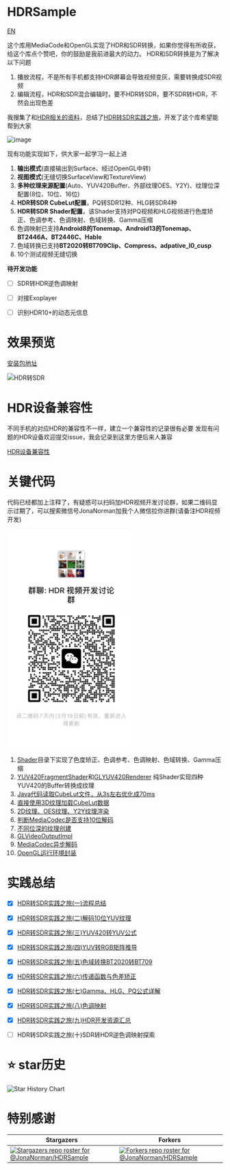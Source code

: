 # HDRSample
[EN](README-EN.md)

这个库用MediaCode和OpenGL实现了HDR和SDR转换，如果你觉得有所收获，给这个库点个赞吧，你的鼓励是我前进最大的动力。
HDR和SDR转换是为了解决以下问题
1. 播放流程，不是所有手机都支持HDR屏幕会导致视频变灰，需要转换成SDR视频
2. 编辑流程，HDR和SDR混合编辑时，要不HDR转SDR，要不SDR转HDR，不然会出现色差

我搜集了和[HDR相关的资料](articles.md)，总结了[HDR转SDR实践之旅](https://juejin.cn/column/7206577654933471292)，开发了这个库希望能帮到大家

![image](https://user-images.githubusercontent.com/4536178/222448632-f8dbfb59-11bc-4c5e-a0eb-e34f1dc72431.png)

现有功能实现如下，供大家一起学习一起上进
1. **输出模式**(直接输出到Surface、经过OpenGL中转)
2. **视图模式**(无缝切换SurfaceView和TextureView)
3. **多种纹理来源配置**(Auto、YUV420Buffer、外部纹理OES、Y2Y)、纹理位深配置(8位、10位、16位)
4. **HDR转SDR CubeLut配置**，PQ转SDR12种、HLG转SDR4种
5. **HDR转SDR Shader配置**，该Shader支持对PQ视频和HLG视频进行色度矫正、色调参考、色调映射、色域转换、Gamma压缩
6. 色调映射已支持**Android8的Tonemap、Android13的Tonemap、BT2446A、BT2446C、Hable**
7. 色域转换已支持**BT2020转BT709Clip、Compress、adpative_l0_cusp**
8. 10个测试视频无缝切换

**待开发功能** 

- [ ] SDR转HDR逆色调映射 
- [ ] 对接Exoplayer
- [ ] 识别HDR10+的动态元信息


# 效果预览
[安装包地址](https://github.com/JonaNorman/HDRSample/releases)

![HDR转SDR](preview/preview.gif)

# HDR设备兼容性
不同手机的对应HDR的兼容性不一样，建立一个兼容性的记录很有必要
发现有问题的HDR设备欢迎提交issue，我会记录到这里方便后来人兼容

[HDR设备兼容性](device.md)

# 关键代码

代码已经都加上注释了，有疑惑可以扫码加HDR视频开发讨论群，如果二维码显示过期了，可以搜索微信号JonaNorman加我个人微信拉你进群(请备注HDR视频开发)

<img src="/preview/wechat.jpg" width="300px">


1. [Shader](sample/src/main/java/com/norman/android/hdrsample/transform/shader)目录下实现了色度矫正、色调参考、色调映射、色域转换、Gamma压缩
2. [YUV420FragmentShader](sample/src/main/java/com/norman/android/hdrsample/player/shader/YUV420FragmentShader.kt)和[GLYUV420Renderer](sample/src/main/java/com/norman/android/hdrsample/player/GLYUV420Renderer.java) 纯Shader实现四种YUV420的Buffer转换成纹理
3. [Java代码读取CubeLut文件，从3s左右优化成70ms](sample/src/main/java/com/norman/android/hdrsample/transform/CubeLutBuffer.java)
4. [直接使用3D纹理加载CubeLut数据](sample/src/main/java/com/norman/android/hdrsample/transform/CubeLutVideoTransform.java)
5. [2D纹理、OES纹理、Y2Y纹理渲染](sample/src/main/java/com/norman/android/hdrsample/player/shader/TextureFragmentShader.kt)
6. [判断MediaCodec是否支持10位解码](sample/src/main/java/com/norman/android/hdrsample/player/decode/ColorFormatHelper.java)
7. [不同位深的纹理创建](sample/src/main/java/com/norman/android/hdrsample/util/GLESUtil.java)
8. [GLVideoOutputImpl](sample/src/main/java/com/norman/android/hdrsample/player/GLVideoOutputImpl.java)
9. [MediaCodec异步解码](sample/src/main/java/com/norman/android/hdrsample/player/decode/MediaCodecAsyncAdapter.java)
10. [OpenGL运行环境封装](sample/src/main/java/com/norman/android/hdrsample/opengl/GLEnvThreadManager.java)



# 实践总结

- [x] [HDR转SDR实践之旅(一)流程总结](https://juejin.cn/post/7205908717886865469)
- [x] [HDR转SDR实践之旅(二)解码10位YUV纹理 ](https://juejin.cn/post/7206577654933520444)
- [x] [HDR转SDR实践之旅(三)YUV420转YUV公式](https://juejin.cn/post/7207637337572606007)
- [x] [HDR转SDR实践之旅(四)YUV转RGB矩阵推导](https://juejin.cn/post/7208015274079256635) 
- [x] [HDR转SDR实践之旅(五)色域转换BT2020转BT709](https://juejin.cn/post/7208367266533949498) 
- [x] [HDR转SDR实践之旅(六)传递函数与色差矫正](https://juejin.cn/post/7208817601850277949)
- [x] [HDR转SDR实践之旅(七)Gamma、HLG、PQ公式详解](https://juejin.cn/post/7231369710024310821) 
- [x] [HDR转SDR实践之旅(八)色调映射](https://juejin.cn/post/7277875323165147190) 
- [x] [HDR转SDR实践之旅(九)HDR开发资源汇总](https://juejin.cn/post/7278247059517227027)
- [ ] HDR转SDR实践之旅(十)SDR转HDR逆色调映射探索


# ⭐ star历史

![Star History Chart](https://api.star-history.com/svg?repos=JonaNorman/HDRSample&type=Date)


# 特别感谢

| Stargazers                                                                                                 | Forkers                                                                                                                 |
|---------------------------------------------------------------------------------------------------------|-------------------------------------------------------------------------------------------------------------------------|
| [![Stargazers repo roster for @JonaNorman/HDRSample](https://reporoster.com/stars/JonaNorman/HDRSample)](https://github.com/JonaNorman/HDRSample/stargazers)                                          | [![Forkers repo roster for @JonaNorman/HDRSample](https://reporoster.com/forks/JonaNorman/HDRSample)](https://github.com/JonaNorman/HDRSample/network/members)                            |
